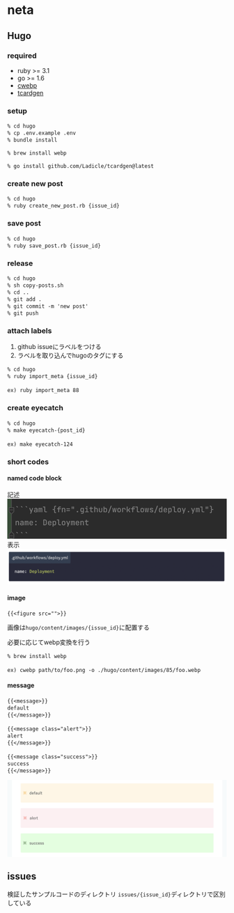# neta

## Hugo
### required

- ruby >= 3.1
- go >= 1.6
- [cwebp](https://formulae.brew.sh/formula/webp)
- [tcardgen](https://github.com/Ladicle/tcardgen)

### setup
```shell
% cd hugo
% cp .env.example .env
% bundle install
```

```shell
% brew install webp
```

```shell
% go install github.com/Ladicle/tcardgen@latest
```

### create new post
```shell
% cd hugo
% ruby create_new_post.rb {issue_id}
```

### save post
```shell
% cd hugo
% ruby save_post.rb {issue_id}
```

### release
```shell
% cd hugo
% sh copy-posts.sh
% cd ..
% git add .
% git commit -m 'new post'
% git push
```

### attach labels
1. github issueにラベルをつける
2. ラベルを取り込んでhugoのタグにする
```shell
% cd hugo
% ruby import_meta {issue_id}

ex) ruby import_meta 88
```

### create eyecatch
```shell
% cd hugo
% make eyecatch-{post_id}

ex) make eyecatch-124
```

### short codes
#### named code block
記述
![named code block](images/named_code_block_1.png)
表示
![named code block](images/named_code_block_2.png)

#### image
```
{{<figure src="">}}
```

画像は`hugo/content/images/{issue_id}`に配置する


必要に応じてwebp変換を行う
```
% brew install webp

ex) cwebp path/to/foo.png -o ./hugo/content/images/85/foo.webp
```

#### message
```
{{<message>}}
default
{{</message>}}

{{<message class="alert">}}
alert
{{</message>}}

{{<message class="success">}}
success
{{</message>}}
```

![shortcode message](images/shortcode_message.png)

## issues
検証したサンプルコードのディレクトリ
`issues/{issue_id}`ディレクトリで区別している


